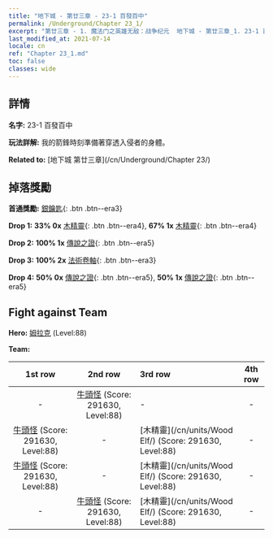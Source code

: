 ```yaml
---
title: "地下城 - 第廿三章 - 23-1 百發百中"
permalink: /Underground/Chapter 23_1/
excerpt: "第廿三章 - 1. 魔法门之英雄无敌：战争纪元  地下城 - 第廿三章_1. 23-1 百發百中"
last_modified_at: 2021-07-14
locale: cn
ref: "Chapter 23_1.md"
toc: false
classes: wide
---
```


## 詳情

 **名字:** 23-1 百發百中

 **玩法詳解:**       我的箭鋒時刻準備著穿透入侵者的身體。

 **Related to:** [地下城 第廿三章](/cn/Underground/Chapter 23/)

## 掉落獎勵

 **首通獎勵:** [銀鑰匙](/cn/Items/con_693/){: .btn .btn--era3}

 **Drop 1:** **33% 0x** [木精靈](/cn/Items/unt_201/){: .btn .btn--era4}, **67% 1x** [木精靈](/cn/Items/unt_201/){: .btn .btn--era4}

 **Drop 2:** **100% 1x** [傳說之證](/cn/Items/mat_88/){: .btn .btn--era5}

 **Drop 3:** **100% 2x** [法術卷軸](/cn/Items/con_694/){: .btn .btn--era3}

 **Drop 4:** **50% 0x** [傳說之證](/cn/Items/mat_81/){: .btn .btn--era5}, **50% 1x** [傳說之證](/cn/Items/mat_81/){: .btn .btn--era5}


## Fight against Team
 **Hero:** [姆拉克](/cn/heroes/Mullich/) (Level:88)

 **Team:**


  | 1st row | 2nd row | 3rd row | 4th row |
  |:----:|:----:|:----|:----:|
  | - | [牛頭怪](/cn/units/Minotaur/) (Score: 291630, Level:88)  | - | - |
  | [牛頭怪](/cn/units/Minotaur/) (Score: 291630, Level:88)  | - | [木精靈](/cn/units/Wood Elf/) (Score: 291630, Level:88)  | - |
  | [牛頭怪](/cn/units/Minotaur/) (Score: 291630, Level:88)  | - | [木精靈](/cn/units/Wood Elf/) (Score: 291630, Level:88)  | - |
  | - | [牛頭怪](/cn/units/Minotaur/) (Score: 291630, Level:88)  | [木精靈](/cn/units/Wood Elf/) (Score: 291630, Level:88)  | - |


